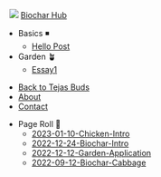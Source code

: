 
&nbsp;&nbsp;<a href="https://tejasbuds.com"><img src="https://tejasbuds.com/images/logo-small.png"></img></a> [Biochar Hub](./)

- Basics :black_medium_small_square:
  - [Hello Post](posts/hello)
- Garden :potted_plant:
  - [Essay1](essay/hello)
* [Back to Tejas Buds](https://tejasbuds.com/)
* [About](https://tejasbuds.com/about.html)
* [Contact](./contact/)
- Page Roll :scroll:
  - [2023-01-10-Chicken-Intro](chicken/2023-01-10-Chicken-Intro)
  - [2022-12-24-Biochar-Intro](basics/2022-12-24-Biochar-Intro)
  - [2022-12-12-Garden-Application](garden/2022-12-12-Garden-Application)
  - [2022-09-12-Biochar-Cabbage](garden/2022-09-12-Biochar-Cabbage)